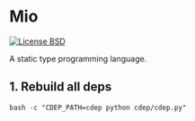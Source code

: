 # Mio

[![License BSD](https://img.shields.io/badge/license-BSD-green.svg?style=flat)](https://raw.githubusercontent.com/emptyland/mio/master/LICENSE)

A static type programming language.

## 1. Rebuild all deps

    bash -c "CDEP_PATH=cdep python cdep/cdep.py"

